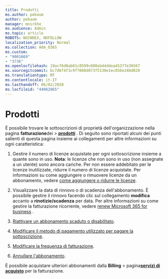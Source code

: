 ```yaml
---
title: Prodotti
ms.author: pebaum
author: pebaum
manager: mnirkhe
ms.audience: Admin
ms.topic: article
ROBOTS: NOINDEX, NOFOLLOW
localization_priority: Normal
ms.collection: Adm_O365
ms.custom:
- "9001669"
- "3736"
ms.openlocfilehash: 19acf6d8ab01c0599c088eb44ddea45377e36567
ms.sourcegitcommit: bc7d6f4f3c9f7060d073f5130e1ec856e248d020
ms.translationtype: MT
ms.contentlocale: it-IT
ms.lasthandoff: 06/02/2020
ms.locfileid: "44062865"
---
```

# <a name="your-products"></a>Prodotti

È possibile trovare le sottoscrizioni di proprietà dell'organizzazione nella pagina **fatturazione**dei  >  **[prodotti](https://go.microsoft.com/fwlink/p/?linkid=842054)** . Di seguito sono riportati alcuni dei punti salienti di questa pagina insieme ai collegamenti per altre informazioni su ogni caratteristica:

1. Gestire il numero di licenze acquistate per ogni sottoscrizione insieme a quante sono in uso.  **Nota**: le licenze che non sono in uso (non assegnate a un utente) sono ancora cariche.  Per non essere addebitato per le licenze inutilizzate, ridurre il numero di licenze acquistate. Per informazioni su come aggiungere o rimuovere licenze da un abbonamento, vedere [come aggiungere o ridurre le licenze](https://docs.microsoft.com/alchemyinsights/how-to-add-or-reduce-licenses).

2. Visualizzare la data di rinnovo o di scadenza dell'abbonamento.  È possibile gestire il rinnovo facendo clic sul collegamento **modifica** accanto a **rinotizie/scadenza** per data.  Per altre informazioni su come gestire la fatturazione ricorrente, vedere [renew Microsoft 365 for business](https://go.microsoft.com/fwlink/?linkid=2119216) .

3. [Riattivare un abbonamento scaduto o disabilitato](https://go.microsoft.com/fwlink/?linkid=2117519).

4. [Modificare il metodo di pagamento utilizzato per pagare la sottoscrizione](https://go.microsoft.com/fwlink/?linkid=2117167).

5. [Modificare la frequenza di fatturazione](https://go.microsoft.com/fwlink/?linkid=2119112).

6. [Annullare l'abbonamento](https://go.microsoft.com/fwlink/?linkid=2119113).

È possibile acquistare ulteriori abbonamenti dalla **Billing**  >  pagina[**servizi di acquisto**](https://go.microsoft.com/fwlink/p/?linkid=868433) per la fatturazione.
